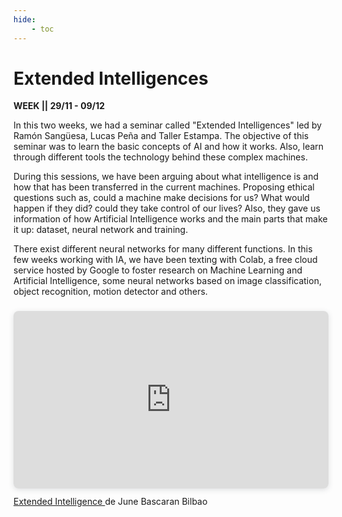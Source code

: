 ```yaml
---
hide:
    - toc
---
```


# Extended Intelligences

**WEEK || 29/11 - 09/12**

In this two weeks, we had a seminar called "Extended Intelligences" led by Ramón Sangüesa, Lucas Peña and Taller Estampa. The objective of this seminar was to learn the basic concepts of AI and how it works. Also, learn through different tools the technology behind these complex machines.

During this sessions, we have been arguing about what intelligence is and how that has been transferred in the current machines. Proposing ethical questions such as, could a machine make decisions for us? What would happen if they did? could they take control of our lives? Also, they gave us information of how Artificial Intelligence works and the main parts that make it up: dataset, neural network and training. 

There exist different neural networks for many different functions. In this few weeks working with IA, we have been texting with Colab, a free cloud service hosted by Google to foster research on Machine Learning and Artificial Intelligence, some neural networks based on image classification, object recognition, motion detector and others. 

<div style="position: relative; width: 100%; height: 0; padding-top: 56.2500%;
 padding-bottom: 0; box-shadow: 0 2px 8px 0 rgba(63,69,81,0.16); margin-top: 1.6em; margin-bottom: 0.9em; overflow: hidden;
 border-radius: 8px; will-change: transform;">
  <iframe loading="lazy" style="position: absolute; width: 100%; height: 100%; top: 0; left: 0; border: none; padding: 0;margin: 0;"
    src="https:&#x2F;&#x2F;www.canva.com&#x2F;design&#x2F;DAFUStjE8ro&#x2F;view?embed" allowfullscreen="allowfullscreen" allow="fullscreen">
  </iframe>
</div>
<a href="https:&#x2F;&#x2F;www.canva.com&#x2F;design&#x2F;DAFUStjE8ro&#x2F;view?utm_content=DAFUStjE8ro&amp;utm_campaign=designshare&amp;utm_medium=embeds&amp;utm_source=link" target="_blank" rel="noopener">Extended Intelligence </a> de June Bascaran Bilbao


